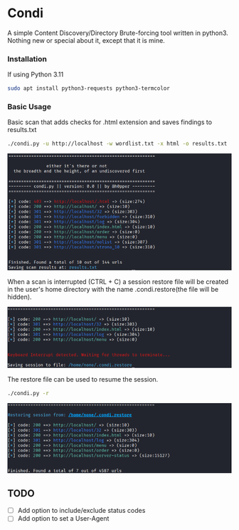 # Condi

A simple Content Discovery/Directory Brute-forcing tool written in python3. Nothing new or special about it, except that it is mine.  


### Installation

If using Python 3.11

```bash
sudo apt install python3-requests python3-termcolor
```

### Basic Usage

Basic scan that adds checks for .html extension and saves findings to results.txt  

```bash
./condi.py -u http://localhost -w wordlist.txt -x html -o results.txt
```
![Basic usage](images/basic_usage.png)

When a scan is interrupted (CTRL + C) a session restore file will be created in the user's home directory with the name .condi.restore(the file will be hidden).  

![Keyboard Interrupt](images/interrupted.png)

The restore file can be used to resume the session.

```bash
./condi.py -r
```

![Restore session](images/restore.png)

## TODO
- [ ] Add option to include/exclude status codes
- [ ] Add option to set a User-Agent
